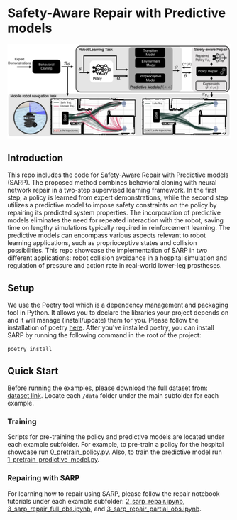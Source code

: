 # Safety-Aware Repair with Predictive models
![teaser](assets/teaser4.jpg)
## Introduction
This repo includes the code for Safety-Aware Repair with Predictive models (SARP).
The proposed method combines behavioral cloning with neural network repair in a two-step supervised learning framework. 
In the first step, a policy is learned from expert demonstrations, while the second step utilizes a predictive model to impose safety constraints on the policy by repairing its predicted system properties. 
The incorporation of predictive models eliminates the need for repeated interaction with the robot, saving time on lengthy simulations typically required in reinforcement learning. 
The predictive models can encompass various aspects relevant to robot learning applications, such as proprioceptive states and collision possibilities. 
This repo showcase the implementation of SARP in two different applications: robot collision avoidance in a hospital simulation and regulation of pressure and action rate in real-world lower-leg prostheses. 

## Setup
We use the Poetry tool which is a dependency management and packaging tool in Python. It allows you to declare the libraries your project depends on and it will manage (install/update) them for you. Please follow the installation of poetry [here](https://python-poetry.org/docs/#installation). After you've installed poetry, you can install SARP by running the following command in the root of the project:

    poetry install

## Quick Start
Before running the examples, please download the full dataset from: [dataset link](https://drive.google.com/drive/folders/1SELQ2BnnqfwDSjb59tPyDQ6iak-kcBTm?usp=sharing). Locate each `/data` folder under the main subfolder for each example. 

### Training
Scripts for pre-training the policy and predictive models are located under each example subfolder. For example, to pre-train a policy for the hospital showcase run [0_pretrain_policy.py](examples/1_hospital_simulation/0_pretrain_policy.py). Also, to train the predictive model run [1_pretrain_predictive_model.py](examples/1_hospital_simulation/1_pretrain_predictive_model.py).

### Repairing with SARP
For learning how to repair using SARP, please follow the repair notebook tutorials under each example subfolder: [2_sarp_repair.ipynb](examples/1_hospital_simulation/2_sarp_repair.ipynb), [3_sarp_repair_full_obs.ipynb](examples/2_lower_leg_prosthesis/3_sarp_repair_full_obs.ipynb), and [3_sarp_repair_partial_obs.ipynb](examples/2_lower_leg_prosthesis/3_sarp_repair_partial_obs.ipynb).